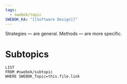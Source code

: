 ```yaml
---
tags:
  - swebok/topic
SWEBOK_KA: "[[Software Design]]"
---
```

Strategies — are general. Methods — are more specific.
# Subtopics
```dataview
LIST
FROM #swebok/subtopic 
WHERE SWEBOK_Topic=this.file.link
```
